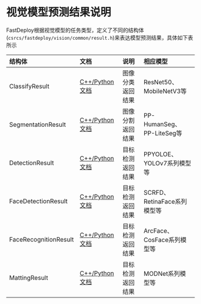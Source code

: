# 视觉模型预测结果说明

FastDeploy根据视觉模型的任务类型，定义了不同的结构体(`csrcs/fastdeploy/vision/common/result.h`)来表达模型预测结果，具体如下表所示

| 结构体 | 文档 | 说明 | 相应模型 |
| :----- | :--- | :---- | :------- |
| ClassifyResult | [C++/Python文档](./classification_result.md) | 图像分类返回结果 | ResNet50、MobileNetV3等 |
| SegmentationResult | [C++/Python文档](./segmentation_result.md) | 图像分割返回结果 | PP-HumanSeg、PP-LiteSeg等 |
| DetectionResult | [C++/Python文档](./detection_result.md) | 目标检测返回结果 | PPYOLOE、YOLOv7系列模型等 |
| FaceDetectionResult | [C++/Python文档](./face_detection_result.md) | 目标检测返回结果 | SCRFD、RetinaFace系列模型等 |
| FaceRecognitionResult | [C++/Python文档](./face_recognition_result.md) | 目标检测返回结果 | ArcFace、CosFace系列模型等 |
| MattingResult | [C++/Python文档](./matting_result.md) | 目标检测返回结果 | MODNet系列模型等 |
